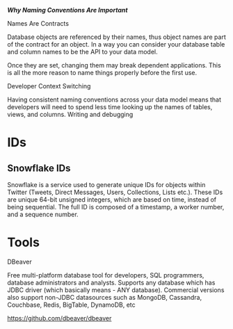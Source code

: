 
***Why Naming Conventions Are Important***

Names Are Contracts

Database objects are referenced by their names, thus object names are part of the contract for an object. In a way you can consider your database table and column names to be the API to your data model.

Once they are set, changing them may break dependent applications. This is all the more reason to name things properly before the first use.


Developer Context Switching

Having consistent naming conventions across your data model means that developers will need to spend less time looking up the names of tables, views, and columns. Writing and debugging 
# IDs

## Snowflake IDs

Snowflake is a service used to generate unique IDs for objects within Twitter (Tweets, Direct Messages, Users, Collections, Lists etc.). These IDs are unique 64-bit unsigned integers, which are based on time, instead of being sequential. The full ID is composed of a timestamp, a worker number, and a sequence number.

# Tools

DBeaver

Free multi-platform database tool for developers, SQL programmers, database administrators and analysts.
Supports any database which has JDBC driver (which basically means - ANY database). Commercial versions also support non-JDBC datasources such as MongoDB, Cassandra, Couchbase, Redis, BigTable, DynamoDB, etc


https://github.com/dbeaver/dbeaver